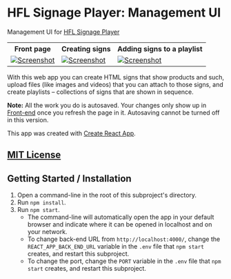 HFL Signage Player: Management UI
=================================

Management UI for [HFL Signage Player]

<table>
  <tr>
    <th scope="col">Front page</th>
    <th scope="col">Creating signs</th>
    <th scope="col">Adding signs to a playlist</th>
  </tr>
  <tr>
    <td>
      <a href="./screenshots/home.png">
        <img
          alt="Screenshot"
          style="max-width: 100%"
          src="./screenshots/home.png"
        >
      </a>
    </td>
    <td>
      <a href="./screenshots/signs.png">
        <img
          alt="Screenshot"
          style="max-width: 100%"
          src="./screenshots/signs.png"
        >
      </a>
    </td>
    <td>
      <a href="./screenshots/playlists.png">
        <img
          alt="Screenshot"
          style="max-width: 100%"
          src="./screenshots/playlists.png"
        >
      </a>
    </td>
  </tr>
</table>

With this web app you can create HTML signs that show products and such, upload
files (like images and videos) that you can attach to those signs, and create
playlists – collections of signs that are shown in sequence.

**Note:** All the work you do is autosaved. Your changes only show up in
[Front-end](../front-end/) once you refresh the page in it. Autosaving cannot be
turned off in this version.

This app was created with [Create React App](./CREATE-REACT-APP-README.md).


[MIT License]
-------------


Getting Started / Installation
------------------------------

1. Open a command-line in the root of this subproject's directory.
2. Run `npm install`.
3. Run `npm start`.
   - The command-line will automatically open the app in your default browser
     and indicate where it can be opened in localhost and on your network.
   - To change back-end URL from `http://localhost:4000/`, change the
     `REACT_APP_BACK_END_URL` variable in the `.env` file that `npm start`
     creates, and restart this subproject.
   - To change the port, change the `PORT` variable in the `.env` file that
     `npm start` creates, and restart this subproject.


[HFL Signage Player]: https://github.com/henrik-leppa/hfl-signage-player
[MIT License]: ./LICENSE.md
